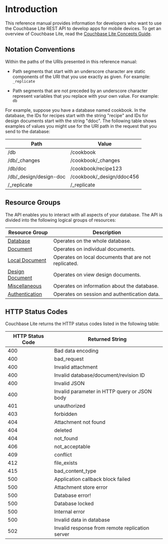 # Introduction

This reference manual provides information for developers who want to use the Couchbase Lite REST API to develop apps for mobile devices. To get an overview of Couchbase Lite, read the [Couchbase Lite Concepts Guide](/couchbase-lite/cbl-concepts/).

## Notation Conventions

Within the paths of the URIs presented in this reference manual:

* Path segments that start with an underscore character are static components of the URI that you use exactly as given. For example: `_replicate`

* Path segments that are not preceded by an underscore character represent variables that you replace with your own value. For example: `db`

For example, suppose you have a database named cookbook. In the database, the IDs for recipes start with the string "recipe" and IDs for design documents start with the string "ddoc". The following table shows examples of values you might use for the URI path in the request that you send to the database:

|Path | Value |  
| ------	| ------	|  
|/db | /cookbook |  
| /db/_changes| /cookbook/_changes |  
| /db/doc | /cookbook/recipe123|  
| /db/_design/design-doc  | /cookbook/_design/ddoc456 |  
|/_replicate  | /_replicate |

## Resource Groups
The API enables you to interact with all aspects of your database. The API is divided into the following logical groups of resources:

| Resource Group | Description|  
|  ------	| ------	|  
| [Database](#database-resources) | Operates on the whole database.|  
| [Document](#document-resources) |Operates on individual documents. |  
| [Local Document](#local-document-resources) | Operates on local documents that are not replicated.|  
| [Design Document](#design-document-resources) | Operates on view design documents.|  
| [Miscellaneous](#miscellaneous-resources) | Operates on information about the database.|  
| [Authentication](#authentication-resources) | Operates on session and authentication data.|  


## HTTP Status Codes

Couchbase Lite returns the HTTP status codes listed in the following table:

| HTTP Status Code | Returned String |  
|  ------	| ------	|  
400 | Bad data encoding
400 | bad_request
400 | Invalid attachment
400 | Invalid database/document/revision ID
400 | Invalid JSON
400 | Invalid parameter in HTTP query or JSON body
401 | unauthorized
403 | forbidden
404 | Attachment not found
404 | deleted
404 | not_found
406 | not_acceptable
409 | conflict
412 | file_exists     
415 | bad_content_type
500 | Application callback block failed
500 | Attachment store error
500 | Database error!
500 | Database locked
500 | Internal error
500 | Invalid data in database
502 | Invalid response from remote replication server

